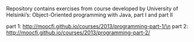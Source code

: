 Repository contains exercises from course developed by University of Helsinki’s:
Object-Oriented programming with Java, part I and part II

part 1: http://moocfi.github.io/courses/2013/programming-part-1/\n
part 2: http://moocfi.github.io/courses/2013/programming-part-2/
